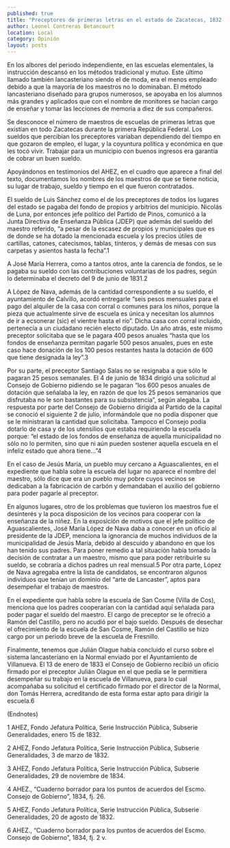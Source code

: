 ```yaml
---
published: true
title: "Preceptores de primeras letras en el estado de Zacatecas, 1832-1835"
author: Leonel Contreras Betancourt
location: Local
category: Opinión
layout: posts
---
```


En los albores del periodo independiente, en las escuelas elementales, la instrucción descansó en los métodos tradicional y mutuo. Este último llamado también lancasteriano siendo el de moda, era el menos empleado debido a que la mayoría de los maestros no lo dominaban. El método lancasteriano diseñado para grupos numerosos,  se apoyaba en los alumnos más grandes y aplicados que con el nombre de monitores se hacían cargo de enseñar y tomar las lecciones de memoria a diez de sus compañeros. 

Se desconoce el número de maestros de escuelas de primeras letras que existían en todo Zacatecas durante la primera República Federal. Los sueldos que percibían los preceptores variaban dependiendo del tiempo en que gozaron de empleo, el lugar, y la coyuntura política y económica en que les tocó vivir. Trabajar para un municipio con buenos ingresos era garantía de cobrar un buen sueldo. 

Apoyándonos en testimonios del AHEZ, en el cuadro que aparece a final del texto, documentamos los nombres de los maestros de que se tiene noticia, su lugar de trabajo, sueldo y tiempo en el que fueron contratados.

El sueldo de Luis Sánchez como el de los preceptores  de todos los lugares del estado se pagaba del fondo de propios y arbitrios del municipio. Nicolás de Luna, por entonces jefe político del Partido de Pinos, comunicó a la Junta Directiva de Enseñanza Pública (JDEP) que además del sueldo del maestro referido, “a pesar de la escasez de propios y municipales que es de donde se ha dotado la mencionada escuela y los precios útiles de cartillas, catones, catecismos, tablas, tinteros, y demás de mesas con sus carpetas y asientos hasta la fecha”.1

A José María Herrera, como a tantos otros, ante la carencia de fondos, se le pagaba su sueldo con las contribuciones voluntarias de los padres, según lo determinaba el decreto del 9 de junio de 1831.2

A López de Nava, además de la cantidad correspondiente a su sueldo, el ayuntamiento de Calvillo, acordó entregarle “seis pesos mensuales para el pago del alquiler de la casa con corral  o comunes para los niños, porque la pieza que actualmente sirve de escuela es única y necesitan los alumnos de ir a ecsonerar (sic) el vientre hasta el río”. Dicha casa con corral incluido, pertenecía a un ciudadano recién electo diputado. Un año atrás, este mismo preceptor solicitaba que se le pagara 400 pesos anuales “hasta que los fondos de enseñanza permitan pagarle 500 pesos anuales, pues en este caso hace donación de los 100 pesos restantes hasta la dotación de 600 que tiene designada la ley”.3

Por su parte, el preceptor Santiago Salas no se resignaba a que sólo le pagaran 25 pesos semanales. El 4 de junio de 1834 dirigió una solicitud al Consejo de Gobierno pidiendo se le pagaran “los 600 pesos anuales de dotación que señalaba la ley, en razón de que los 25 pesos semanarios  que disfrutaba no le son bastantes para su subsistencia”, según alegaba. La respuesta por parte del Consejo de Gobierno dirigida al Partido de la capital se conoció el siguiente 2 de julio, informándole que no podía disponer que se le ministraran la cantidad que solicitaba. Tampoco el Consejo podía dotarlo de casa y de los utensilios que estaba requiriendo la escuela porque: “el estado de los fondos de enseñanza de aquella municipalidad no sólo no lo permiten, sino que ni aún pueden sostener aquella escuela en el infeliz estado que ahora tiene...”4

En el caso de Jesús María, un pueblo muy cercano a Aguascalientes, en el expediente que habla sobre la escuela del lugar no aparece el nombre del maestro, sólo dice que era un pueblo muy pobre cuyos vecinos se dedicaban a la fabricación de carbón y demandaban el auxilio del gobierno para poder pagarle al preceptor. 

En algunos lugares, otro de los problemas que tuvieron los maestros fue el  desinterés y  la poca disposición de los vecinos para cooperar con la enseñanza de la niñez. En la exposición de motivos que el jefe político de Aguascalientes, José María López de Nava daba a conocer en un oficio al presidente de la JDEP, menciona la ignorancia de muchos individuos de la municipalidad de Jesús María, debido al descuido y abandono en que los han tenido sus padres. Para poner remedio a tal situación había tomado la decisión de contratar a un maestro, mismo que para poder retribuirle su sueldo, se cobraría a dichos padres  un real mensual.5 Por otra parte, López de Nava agregaba entre la lista de candidatos, se encontraron algunos individuos que tenían un dominio del “arte de Lancaster”, aptos para desempeñar el trabajo de maestros. 

En el expediente que habla sobre la escuela de San Cosme (Villa de Cos), menciona que los padres cooperarían con la cantidad aquí señalada para poder pagar el sueldo del maestro. El cargo de preceptor se le ofreció a Ramón del Castillo, pero no acudió por el bajo sueldo. Después de desechar el ofrecimiento de la escuela de San Cosme, Ramón del Castillo se hizo cargo por un periodo breve de la escuela de Fresnillo.

Finalmente, tenemos que Julián Olague había concluido el curso sobre el sistema lancasteriano en la Normal enviado por el Ayuntamiento de Villanueva. El 13 de enero de 1833 el Consejo de Gobierno recibió un oficio firmado por el preceptor Julián Olague en el que pedía se le permitiera desempeñar su trabajo en la escuela de Villanueva, para lo cual acompañaba su solicitud el certificado firmado por el director de la Normal, don Tomás Herrera, acreditando de esta forma estar apto para dirigir la escuela.6

(Endnotes)

1	 AHEZ, Fondo Jefatura Política, Serie Instrucción Pública, Subserie Generalidades, enero 15 de 1832.

2	 AHEZ, Fondo Jefatura Política, Serie Instrucción Pública, Subserie Generalidades, 3 de marzo de 1832.

3	 AHEZ, Fondo Jefatura Política, Serie Instrucción Pública, Subserie Generalidades, 29 de noviembre de 1834.

4	 AHEZ., “Cuaderno borrador para los puntos de acuerdos del Escmo. Consejo de Gobierno”, 1834, fj. 26.

5	 AHEZ, Fondo Jefatura Política, Serie Instrucción Pública, Subserie Generalidades, 20 de agosto de 1832.

6	 AHEZ., “Cuaderno borrador para los puntos de acuerdos del Escmo. Consejo de Gobierno”, 1834, fj. 2 v.
